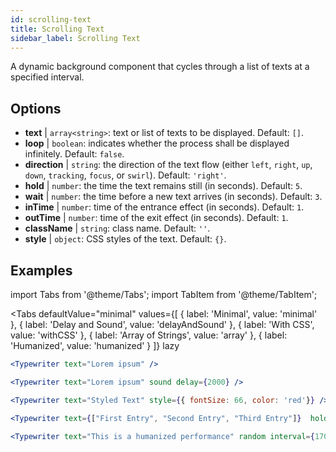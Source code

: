 ```yaml
---
id: scrolling-text
title: Scrolling Text
sidebar_label: Scrolling Text
---
```


A dynamic background component that cycles through a list of texts at a specified interval.

## Options

* __text__ | `array<string>`: text or list of texts to be displayed. Default: `[]`.
* __loop__ | `boolean`: indicates whether the process shall be displayed infinitely. Default: `false`.
* __direction__ | `string`: the direction of the text flow (either `left`, `right`, `up`, `down`, `tracking`, `focus`, or `swirl`). Default: `'right'`.
* __hold__ | `number`: the time the text remains still (in seconds). Default: `5`.
* __wait__ | `number`: the time before a new text arrives (in seconds). Default: `3`.
* __inTime__ | `number`: time of the entrance effect (in seconds). Default: `1`.
* __outTime__ | `number`: time of the exit effect (in seconds). Default: `1`.
* __className__ | `string`: class name. Default: `''`.
* __style__ | `object`: CSS styles of the text. Default: `{}`.


## Examples

import Tabs from '@theme/Tabs';
import TabItem from '@theme/TabItem';

<Tabs
    defaultValue="minimal"
    values={[
        { label: 'Minimal', value: 'minimal' },
        { label: 'Delay and Sound', value: 'delayAndSound' },
        { label: 'With CSS', value: 'withCSS' },
        { label: 'Array of Strings', value: 'array' },
        { label: 'Humanized', value: 'humanized' }
    ]}
    lazy
>

<TabItem value="minimal">

```jsx live
<Typewriter text="Lorem ipsum" />
```

</TabItem>

<TabItem value="delayAndSound">

```jsx live
<Typewriter text="Lorem ipsum" sound delay={2000} />
```

</TabItem>

<TabItem value="withCSS">

```jsx live
<Typewriter text="Styled Text" style={{ fontSize: 66, color: 'red'}} />
```

</TabItem>

<TabItem value="array">

```jsx live
<Typewriter text={["First Entry", "Second Entry", "Third Entry"]}  hold={2000} />
```

</TabItem>

<TabItem value="humanized">

```jsx live
<Typewriter text="This is a humanized performance" random interval={170} />
```

</TabItem>

</Tabs>



